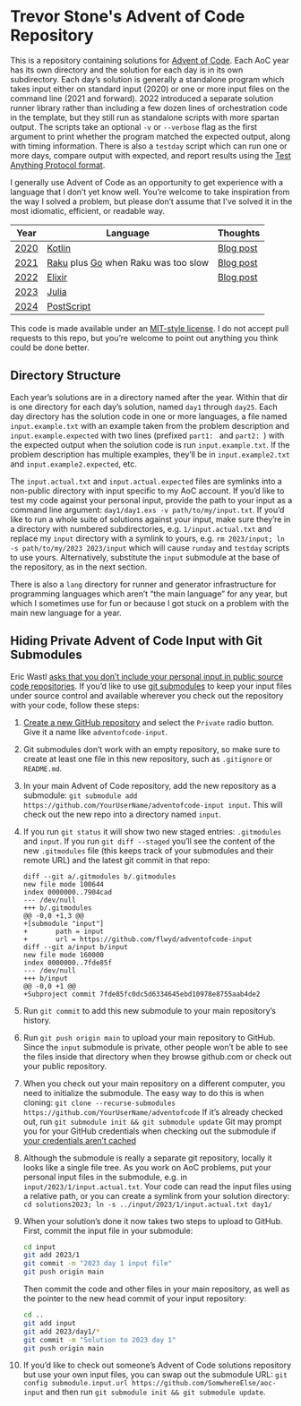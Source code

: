 # Trevor Stone's Advent of Code Repository

This is a repository containing solutions for [Advent of
Code](https://adventofcode.com/). Each AoC year has its own directory and the
solution for each day is in its own subdirectory.  Each day’s solution is
generally a standalone program which takes input either on standard input
(2020) or one or more input files on the command line (2021 and forward). 2022
introduced a separate solution runner library rather than including a few dozen
lines of orchestration code in the template, but they still run as standalone
scripts with more spartan output.  The scripts take an optional `-v` or
`--verbose` flag as the first argument to print whether the program matched the
expected output, along with timing information.  There is also a `testday`
script which can run one or more days, compare output with expected, and report
results using the [Test Anything Protocol format](https://testanything.org/).

I generally use Advent of Code as an opportunity to get experience with a
language that I don’t yet know well. You’re welcome to take inspiration from the
way I solved a problem, but please don’t assume that I’ve solved it in the most
idiomatic, efficient, or readable way.

Year           | Language | Thoughts
-------------- | -------- | --------
[2020](./2020) | [Kotlin](https://kotlinlang.org/) | [Blog post](https://flwyd.dreamwidth.org/396527.html)
[2021](./2021) | [Raku](https://raku.org/) plus [Go](https://go.dev/) when Raku was too slow | [Blog post](https://flwyd.dreamwidth.org/400979.html)
[2022](./2022) | [Elixir](https://elixir-lang.org/) | [Blog post](https://flwyd.dreamwidth.org/405717.html)
[2023](./2023) | [Julia](https://julialang.org/) |
[2024](./2024) | [PostScript](https://en.wikipedia.org/wiki/PostScript) |

This code is made available under an [MIT-style license](./LICENSE). I do not
accept pull requests to this repo, but you’re welcome to point out anything you
think could be done better.

## Directory Structure

Each year’s solutions are in a directory named after the year.  Within that dir
is one directory for each day’s solution, named `day1` through `day25`.
Each day directory has the solution code in one or more languages, a file named
`input.example.txt` with an example taken from the problem description and
`input.example.expected` with two lines (prefixed `part1: ` and `part2: `) with
the expected output when the solution code is run `input.example.txt`.  If the
problem description has multiple examples, they’ll be in `input.example2.txt`
and `input.example2.expected`, etc.

The `input.actual.txt` and `input.actual.expected` files are symlinks into a
non-public directory with input specific to my AoC account.  If you’d like to
test my code against your personal input, provide the path to your input as a
command line argument: `day1/day1.exs -v path/to/my/input.txt`.  If you’d like
to run a whole suite of solutions against your input, make sure they’re in a
directory with numbered subdirectories, e.g. `1/input.actual.txt` and replace
my `input` directory with a symlink to yours, e.g. `rm 2023/input; ln -s
path/to/my/2023 2023/input` which will cause `runday` and `testday` scripts to
use yours.  Alternatively, substitute the `input` submodule at the base of the
repository, as in the next section.

There is also a `lang` directory for runner and generator infrastructure for
programming languages which aren’t “the main language” for any year, but which I
sometimes use for fun or because I got stuck on a problem with the main new
language for a year.

## Hiding Private Advent of Code Input with Git Submodules

Eric Wastl [asks that you don’t include your personal input in public source
code repositories](https://www.reddit.com/r/adventofcode/wiki/faqs/copyright/inputs/).
If you’d like to use [git submodules](https://git-scm.com/book/en/v2/Git-Tools-Submodules)
to keep your input files under source control and available wherever you check
out the repository with your code, follow these steps:

1.  [Create a new GitHub repository](https://github.com/new) and select the
    `Private` radio button.  Give it a name like `adventofcode-input`.
1.  Git submodules don’t work with an empty repository, so make sure to create
    at least one file in this new repository, such as `.gitignore` or
    `README.md`.
1.  In your main Advent of Code repository, add the new repository as a submodule:
    `git submodule add https://github.com/YourUserName/adventofcode-input input`.
    This will check out the new repo into a directory named `input`.
1.  If you run `git status` it will show two new staged entries: `.gitmodules`
    and `input`.  If you run `git diff --staged` you’ll see the content of the
    new `.gitmodules` file (this keeps track of your submodules and their
    remote URL) and the latest git commit in that repo:

    ```
    diff --git a/.gitmodules b/.gitmodules
    new file mode 100644
    index 0000000..7904cad
    --- /dev/null
    +++ b/.gitmodules
    @@ -0,0 +1,3 @@
    +[submodule "input"]
    +       path = input
    +       url = https://github.com/flwyd/adventofcode-input
    diff --git a/input b/input
    new file mode 160000
    index 0000000..7fde85f
    --- /dev/null
    +++ b/input
    @@ -0,0 +1 @@
    +Subproject commit 7fde85fc0dc5d6334645ebd10978e8755aab4de2
    ```

1.  Run `git commit` to add this new submodule to your main repository’s history.
1.  Run `git push origin main` to upload your main repository to GitHub.  Since
    the `input` submodule is private, other people won’t be able to see the
    files inside that directory when they browse github.com or check out your
    public repository.
1.  When you check out your main repository on a different computer, you need to
    initialize the submodule.  The easy way to do this is when cloning:
    `git clone --recurse-submodules https://github.com/YourUserName/adventofcode`
    If it’s already checked out, run `git submodule init && git submodule update`
    Git may prompt you for your GitHub credentials when checking out the submodule
    if [your credentials aren’t cached](https://docs.github.com/en/get-started/getting-started-with-git/caching-your-github-credentials-in-git)
1.  Although the submodule is really a separate git repository, locally it looks
    like a single file tree.  As you work on AoC problems, put your personal
    input files in the submodule, e.g. in `input/2023/1/input.actual.txt`.  Your
    code can read the input files using a relative path, or you can create a
    symlink from your solution directory:
    `cd solutions2023; ln -s ../input/2023/1/input.actual.txt day1/`
1.  When your solution’s done it now takes two steps to upload to GitHub.
    First, commit the input file in your submodule:

    ```sh
    cd input
    git add 2023/1
    git commit -m "2023 day 1 input file"
    git push origin main
    ```

    Then commit the code and other files in your main repository, as well as the
    pointer to the new head commit of your input repository:

    ```sh
    cd ..
    git add input
    git add 2023/day1/*
    git commit -m "Solution to 2023 day 1"
    git push origin main
    ```

1.  If you’d like to check out someone’s Advent of Code solutions repository but
    use your own input files, you can swap out the submodule URL:
    `git config submodule.input.url https://github.com/SomwhereElse/aoc-input`
    and then run `git submodule init && git submodule update`.
